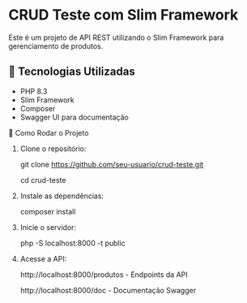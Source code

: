 # CRUD Teste com Slim Framework

Este é um projeto de API REST utilizando o Slim Framework para gerenciamento de produtos.

## 🚀 Tecnologias Utilizadas
- PHP 8.3
- Slim Framework
- Composer
- Swagger UI para documentação

📌 Como Rodar o Projeto

1. Clone o repositório:

    git clone https://github.com/seu-usuario/crud-teste.git

    cd crud-teste

2. Instale as dependências:

    composer install

3. Inicie o servidor:

    php -S localhost:8000 -t public

4. Acesse a API:

    http://localhost:8000/produtos - Endpoints da API

    http://localhost:8000/doc - Documentação Swagger
